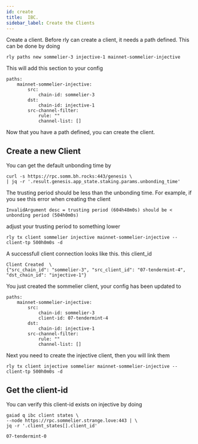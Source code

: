 ```yaml
---
id: create
title:  IBC.
sidebar_label: Create the Clients
---
```


Create a client.
Before rly can create a client, it needs a path defined. This can be done by doing

```
rly paths new sommelier-3 injective-1 mainnet-sommelier-injective
```

This will add this section to your config
```
paths:
    mainnet-sommelier-injective:
        src:
            chain-id: sommelier-3
        dst:
            chain-id: injective-1
        src-channel-filter:
            rule: ""
            channel-list: []
```

Now that you have a path defined, you can create the client.

## Create a new Client
You can get the default unbonding time by 
```
curl -s https://rpc.somm.bh.rocks:443/genesis \
| jq -r '.result.genesis.app_state.staking.params.unbonding_time'
```

The trusting period should be less than the unbonding time. For example, if you see this error when creating the client
```
InvalidArgument desc = trusting period (604h48m0s) should be < unbonding period (504h0m0s)
```
adjust your trusting period to something lower

```
rly tx client sommelier injective mainnet-sommelier-injective --client-tp 500h0m0s -d
```

A successfull client connection looks like this. this client_id

```
Client Created	\
{"src_chain_id": "sommelier-3", "src_client_id": "07-tendermint-4", "dst_chain_id": "injective-1"}
```
You just created the sommelier client, your config has been updated to
```
paths:
    mainnet-sommelier-injective:
        src:
            chain-id: sommelier-3
            client-id: 07-tendermint-4
        dst:
            chain-id: injective-1
        src-channel-filter:
            rule: ""
            channel-list: []
```

Next you need to create the injective client, then you will link them

```
rly tx client injective sommelier mainnet-sommelier-injective --client-tp 500h0m0s -d
```



## Get the client-id
You can verify this client-id exists on injective by doing
```
gaiad q ibc client states \
--node https://rpc.sommelier.strange.love:443 | \
jq -r '.client_states[].client_id'            
```
`07-tendermint-0`